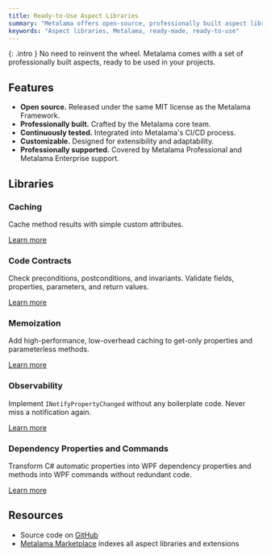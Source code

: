 ```yaml
---
title: Ready-to-Use Aspect Libraries
summary: "Metalama offers open-source, professionally built aspect libraries for caching, code contracts, memoization, observability, and WPF integration."
keywords: "Aspect libraries, Metalama, ready-made, ready-to-use"
---
```


{: .intro }
No need to reinvent the wheel. Metalama comes with a set of professionally built aspects, ready to be used in your projects.

## Features

* **Open source.** Released under the same MIT license as the Metalama Framework.
* **Professionally built.** Crafted by the Metalama core team.
* **Continuously tested.** Integrated into Metalama's CI/CD process.
* **Customizable.** Designed for extensibility and adaptability.
* **Professionally supported.** Covered by Metalama Professional and Metalama Enterprise support. <i class="premium"></i>

## Libraries

<div class="tiles">
<div markdown="block">

### Caching

Cache method results with simple custom attributes.

[Learn more](/applications/devops/caching)

</div>
<div markdown="block">

### Code Contracts

Check preconditions, postconditions, and invariants. Validate fields, properties, parameters, and return values.

[Learn more](/applications/contracts)

</div>
<div markdown="block">

### Memoization

Add high-performance, low-overhead caching to get-only properties and parameterless methods.

[Learn more](/applications/ui/memoization)

</div>
<div markdown="block">

### Observability

Implement `INotifyPropertyChanged` without any boilerplate code. Never miss a notification again.

[Learn more](/applications/ui/inotifypropertychanged)

</div>
<div markdown="block">

### Dependency Properties and Commands

Transform C# automatic properties into WPF dependency properties and methods into WPF commands without redundant code.

[Learn more](http://localhost:8080/applications/ui/dependency-property)

</div>
</div>

## Resources

* Source code on [GitHub](https://github.com/metalama/Metalama/tree/HEAD/Metalama.Patterns)
* [Metalama Marketplace](/marketplace) indexes all aspect libraries and extensions

